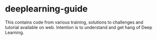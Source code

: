 # deeplearning-guide
This contains code from various training, solutions to challenges and tutorial available on web. Intention is to understand and get hang of Deep Learning. 
